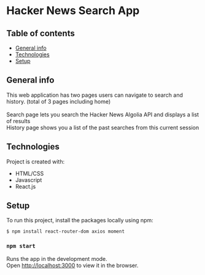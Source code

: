 # Hacker News Search App

## Table of contents
* [General info](#general-info)
* [Technologies](#technologies)
* [Setup](#setup)

## General info
This web application has two pages users can navigate to search and history. (total of 3 pages including home)\
\
Search page lets you search the Hacker News Algolia API and displays a list of results\
History page shows you a list of the past searches from this current session

## Technologies
Project is created with:
* HTML/CSS
* Javascript
* React.js
	
## Setup

To run this project, install the packages locally using npm:

```
$ npm install react-router-dom axios moment
```

### `npm start`

Runs the app in the development mode.\
Open [http://localhost:3000](http://localhost:3000) to view it in the browser.

